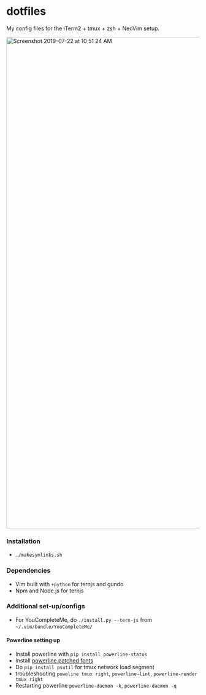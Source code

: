 # dotfiles
My config files for the iTerm2 + tmux + zsh + NeoVim setup.

<img width="1280" alt="Screenshot 2019-07-22 at 10 51 24 AM" src="https://user-images.githubusercontent.com/1298779/61608089-18447e00-ac6f-11e9-9dab-df4c14b5c65a.png">


### Installation

- `./makesymlinks.sh`

### Dependencies

- Vim built with `+python` for ternjs and gundo
- Npm and Node.js for ternjs

### Additional set-up/configs

- For YouCompleteMe, do `./install.py --tern-js` from `~/.vim/bundle/YouCompleteMe/`

#### Powerline setting up

- Install powerline with `pip install powerline-status`
- Install [powerline patched fonts](https://powerline.readthedocs.io/en/latest/installation.html#fonts-installation)
- Do `pip install psutil` for tmux network load segment
- troubleshooting `poweline tmux right`, `powerline-lint`,
  `powerline-render tmux right`
- Restarting powerline `powerline-daemon -k`, `powerline-daemon -q`
